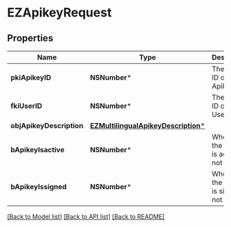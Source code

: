 # EZApikeyRequest

## Properties
Name | Type | Description | Notes
------------ | ------------- | ------------- | -------------
**pkiApikeyID** | **NSNumber*** | The unique ID of the Apikey | [optional] 
**fkiUserID** | **NSNumber*** | The unique ID of the User | 
**objApikeyDescription** | [**EZMultilingualApikeyDescription***](EZMultilingualApikeyDescription.md) |  | 
**bApikeyIsactive** | **NSNumber*** | Whether the apikey is active or not | [optional] 
**bApikeyIssigned** | **NSNumber*** | Whether the apikey is signed or not | [optional] 

[[Back to Model list]](../README.md#documentation-for-models) [[Back to API list]](../README.md#documentation-for-api-endpoints) [[Back to README]](../README.md)


